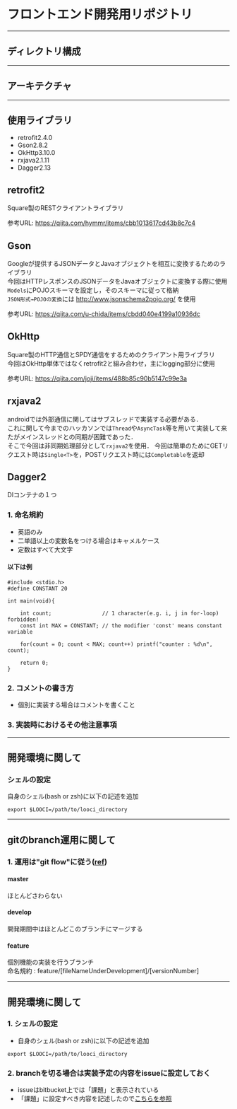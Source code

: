 # フロントエンド開発用リポジトリ  
-----------------------------------
## ディレクトリ構成
-----------------------------------
## アーキテクチャ
-----------------------------------
## 使用ライブラリ
- retrofit2.4.0
- Gson2.8.2
- OkHttp3.10.0
- rxjava2.1.11
- Dagger2.13

## retrofit2
Square製のRESTクライアントライブラリ

参考URL: https://qiita.com/hymmr/items/cbb1013617cd43b8c7c4

## Gson
Googleが提供するJSONデータとJavaオブジェクトを相互に変換するためのライブラリ  
今回はHTTPレスポンスのJSONデータをJavaオブジェクトに変換する際に使用  
`Models`にPOJOスキーマを設定し，そのスキーマに従って格納  
`JSON形式→POJOの変換`には http://www.jsonschema2pojo.org/ を使用

参考URL: https://qiita.com/u-chida/items/cbdd040e4199a10936dc
## OkHttp
Square製のHTTP通信とSPDY通信をするためのクライアント用ライブラリ  
今回はOkHttp単体ではなくretrofit2と組み合わせ，主にlogging部分に使用

参考URL: https://qiita.com/joji/items/488b85c90b5147c99e3a

## rxjava2
androidでは外部通信に関してはサブスレッドで実装する必要がある．　  
これに関して今までのハッカソンでは`Thread`や`AsyncTask`等を用いて実装して来たがメインスレッドとの同期が困難であった．　  
そこで今回は非同期処理部分として`rxjava2`を使用．
今回は簡単のためにGETリクエスト時は`Single<T>`を，POSTリクエスト時には`Completable`を返却

## Dagger2
DIコンテナの１つ

### 1. 命名規約
- 英語のみ  
- 二単語以上の変数名をつける場合はキャメルケース  
- 定数はすべて大文字  
#### 以下は例
~~~~
#include <stdio.h>
#define CONSTANT 20

int main(void){

    int count;                // 1 character(e.g. i, j in for-loop) forbidden!
    const int MAX = CONSTANT; // the modifier 'const' means constant variable

    for(count = 0; count < MAX; count++) printf("counter : %d\n", count);
    
    return 0;
}
~~~~

### 2. コメントの書き方
- 個別に実装する場合はコメントを書くこと


### 3. 実装時におけるその他注意事項

-----------------------------------
## 開発環境に関して
### シェルの設定  
自身のシェル(bash or zsh)に以下の記述を追加
~~~~
export $LOOCI=/path/to/looci_directory
~~~~

-----------------------------------
## gitのbranch運用に関して
### 1. 運用は"git flow"に従う([ref](http://ism1000ch.hatenablog.com/entry/2014/03/31/152441))
#### master
ほとんどさわらない

#### develop
開発期間中はほとんどこのブランチにマージする

#### feature
個別機能の実装を行うブランチ  
命名規約 : feature/[fileNameUnderDevelopment]/[versionNumber]

-----------------------------------
## 開発環境に関して
### 1. シェルの設定
- 自身のシェル(bash or zsh)に以下の記述を追加
~~~~
export $LOOCI=/path/to/looci_directory
~~~~

### 2. branchを切る場合は実装予定の内容をissueに設定しておく
- issueはbitbucket上では「課題」と表示されている
- 「課題」に設定すべき内容を記述したので[こちらを参照](https://bitbucket.org/ISDL_EUC/looci/issues?status=new&status=open)

